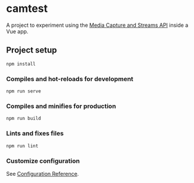 # camtest

A project to experiment using the [Media Capture and Streams API](https://developer.mozilla.org/en-US/docs/Web/API/Media_Streams_API) inside a Vue app.

## Project setup
```
npm install
```

### Compiles and hot-reloads for development
```
npm run serve
```

### Compiles and minifies for production
```
npm run build
```

### Lints and fixes files
```
npm run lint
```

### Customize configuration
See [Configuration Reference](https://cli.vuejs.org/config/).
